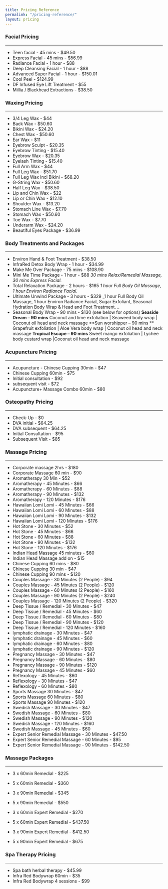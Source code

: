 ```yaml
---
title: Pricing Reference
permalink: "/pricing-reference/"
layout: pricing
---
```


### Facial Pricing

---

- Teen facial - 45 mins - \$49.50
- Express Facial - 45 mins - \$56.99
- Radiance Facial - 1 hour - \$88
- Deep Cleansing Facial - 1 hour - \$88
- Advanced Super Facial - 1 hour - \$150.01
- Cool Peel - \$124.99
- DF Infused Eye Lift Treatment - \$55
- Millia / Blackhead Extractions - \$38.50

### Waxing Pricing

---

- 3/4 Leg Wax - \$44
- Back Wax - \$50.60
- Bikini Wax - \$24.20
- Chest Wax - \$50.60
- Ear Wax - \$11
- Eyebrow Sculpt - \$20.35
- Eyebrow Tinting - \$15.40
- Eyebrow Wax - \$20.35
- Eyelash Tinting - \$15.40
- Full Arm Wax - \$44
- Full Leg Wax - \$51.70
- Full Leg Wax Incl Bikini - \$68.20
- G-String Wax - \$50.60
- Half Leg Wax - \$38.50
- Lip and Chin Wax - \$22
- Lip or Chin Wax - \$12.10
- Shoulder Wax - \$13.20
- Stomach Line Wax - \$7.70
- Stomach Wax - \$50.60
- Toe Wax - \$7.70
- Underarm Wax - \$24.20
- Beautiful Eyes Package - \$36.99

### Body Treatments and Packages

---

- Environ Hand & Foot Treatment - \$38.50
- InfraRed Detox Body Wrap - 1 hour - \$34.99
- Make Me Over Package - 75 mins - \$108.90
- Mini Me Time Package - 1 hour - \$88
  _30 mins Relax/Remedial Massage, 30 mins Express Facial._
- Total Relaxation Package - 2 hours - \$165
  _1 hour Full Body Oil Massage, 1 hour Environ Radiance Facial._
- Ultimate Unwind Package - 3 hours - \$329
  _1 hour Full Body Oil Massage, 1 hour Environ Radiance Facial, Sugar Exfoliant, Seasonal Hydration Body Wrap & Head and Foot Treatment. _
- Seasonal Body Wrap - 90 mins - \$130 (see below for options)
  **Seaside Dream – 90 mins**
  Coconut and lime exfoliation | Seaweed body wrap | Coconut oil head and neck massage
  **Sun worshipper – 90 mins **
  Grapefruit exfoliation | Aloe Vera body wrap | Coconut oil head and neck massage
  **Tropical Escape – 90 mins**
  Sweet mango exfoliation | Lychee body custard wrap |Coconut oil head and neck massage

### Acupuncture Pricing

---

- Acupuncture - Chinese Cupping 30min - \$47
- Chinese Cupping 60min - \$75
- Initial consultation - \$92
- subsequent visit - \$72
- Acupuncture+ Massage Combo 60min - \$80

### Osteopathy Pricing

---

- Check-Up - \$0
- DVA initial - \$64.25
- DVA subsequent - \$64.25
- Initial Consultation - \$95
- Subsequent Visit - \$85

### Massage Pricing

---

- Corporate massage 2hrs - \$180
- Corporate Massage 60 min - \$90
- Aromatherapy 30 Min - \$52
- Aromatherapy - 45 Minutes - \$66
- Aromatherapy - 60 Minutes - \$88
- Aromatherapy - 90 Minutes - \$132
- Aromatherapy - 120 Minutes - \$176
- Hawaiian Lomi Lomi - 45 Minutes - \$66
- Hawaiian Lomi Lomi - 60 Minutes - \$88
- Hawaiian Lomi Lomi - 90 Minutes - \$132
- Hawaiian Lomi Lomi - 120 Minutes - \$176
- Hot Stone - 30 Minutes - \$52
- Hot Stone - 45 Minutes - \$66
- Hot Stone - 60 Minutes - \$88
- Hot Stone - 90 Minutes - \$132
- Hot Stone - 120 Minutes - \$176
- Indian Head Massage 45 minutes - \$60
- Indian Head Massage add on - \$15
- Chinese Cupping 60 mins - \$80
- Chinese Cupping 30 min - \$47
- Chinese Cupping 90 mins - \$120
- Couples Massage - 30 Minutes (2 People) - \$94
- Couples Massage - 45 Minutes (2 People) - \$120
- Couples Massage - 60 Minutes (2 People) - \$160
- Couples Massage - 90 Minutes (2 People) - \$240
- Couples Massage - 120 Minutes (2 People) - \$320
- Deep Tissue / Remedial - 30 Minutes - \$47
- Deep Tissue / Remedial - 45 Minutes - \$60
- Deep Tissue / Remedial - 60 Minutes - \$80
- Deep Tissue / Remedial - 90 Minutes - \$120
- Deep Tissue / Remedial - 120 Minutes - \$160
- lymphatic drainage - 30 Minutes - \$47
- lymphatic drainage - 45 Minutes - \$60
- lymphatic drainage - 60 Minutes - \$80
- lymphatic drainage - 90 Minutes - \$120
- Pregnancy Massage - 30 Minutes - \$47
- Pregnancy Massage - 60 Minutes - \$80
- Pregnancy Massage - 90 Minutes - \$120
- Pregnancy Massage - 45 Minutes - \$60
- Reflexology - 45 Minutes - \$60
- Reflexology - 30 Minutes - \$47
- Reflexology - 60 Minutes - \$80
- Sports Massage 30 Minutes - \$47
- Sports Massage 60 Minutes - \$80
- Sports Massage 90 Minutes - \$120
- Swedish Massage - 30 Minutes - \$47
- Swedish Massage - 60 Minutes - \$80
- Swedish Massage - 90 Minutes - \$120
- Swedish Massage - 120 Minutes - \$160
- Swedish Massage - 45 Minutes - \$60
- Expert Senior Remedial Massage - 30 Minutes - \$47.50
- Expert Senior Remedial Massage - 60 Minutes - \$95
- Expert Senior Remedial Massage - 90 Minutes - \$142.50

### Massage Packages

---

- 3 x 60min Remedial - \$225
- 5 x 60min Remedial - \$360
- 3 x 90min Remedial - \$345
- 5 x 90min Remedial - \$550

- 3 x 60min Expert Remedial - \$270
- 5 x 60min Expert Remedial - \$437.50
- 3 x 90min Expert Remedial - \$412.50
- 5 x 90min Expert Remedial - \$675

### Spa Therapy Pricing

---

- Spa bath herbal therapy - \$45.99
- Infra Red Bodywrap 60min - \$35
- Infra Red Bodywrap 4 sessions - \$99
